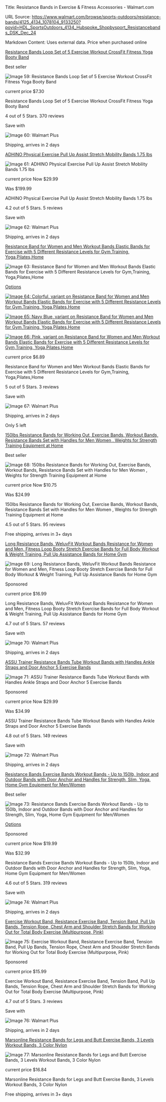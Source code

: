 Title: Resistance Bands in Exercise & Fitness Accessories - Walmart.com

URL Source: https://www.walmart.com/browse/sports-outdoors/resistance-bands/4125_4134_1078104_9133250?povid=HDL_SportsOutdoors_4134_Hubspoke_Shopbysport_Resistancebands_DSK_Dec_24

Markdown Content:
Uses external data. Price when purchased online

[Resistance Bands Loop Set of 5 Exercise Workout CrossFit Fitness Yoga Booty Band](https://www.walmart.com/ip/Resistance-Bands-Loop-Set-of-5-Exercise-Workout-CrossFit-Fitness-Yoga-Booty-Band/352604863?classType=REGULAR&athbdg=L1600)

Best seller

![Image 59: Resistance Bands Loop Set of 5 Exercise Workout CrossFit Fitness Yoga Booty Band](https://i5.walmartimages.com/seo/Resistance-Bands-Loop-Set-of-5-Exercise-Workout-CrossFit-Fitness-Yoga-Booty-Band_36a36319-ae97-41e7-9f76-d1d44949e0e7_1.885cf3099547469aafb702cbbf8259ef.jpeg?odnHeight=784&odnWidth=580&odnBg=FFFFFF)

current price $7.30

Resistance Bands Loop Set of 5 Exercise Workout CrossFit Fitness Yoga Booty Band

4 out of 5 Stars. 370 reviews

Save with

![Image 60: Walmart Plus](https://i5.walmartimages.com/dfw/63fd9f59-ac39/29c6759d-7f14-49fa-bd3a-b870eb4fb8fb/v1/wplus-icon-blue.svg)

Shipping, arrives in 2 days

[ADHINO Physical Exercise Pull Up Assist Stretch Mobility Bands 1.75 lbs](https://www.walmart.com/ip/ADHINO-Resistance-Band-Set-Pull-Up-Assist-Bands-Stretch-Exercise-Mobility-Powerlifting-Men-Woman-Training-Physical-Therapy-Home-Workouts/2847873430?classType=REGULAR)

![Image 61: ADHINO Physical Exercise Pull Up Assist Stretch Mobility Bands 1.75 lbs](https://i5.walmartimages.com/seo/ADHINO-Resistance-Band-Set-Pull-Up-Assist-Bands-Stretch-Exercise-Mobility-Powerlifting-Men-Woman-Training-Physical-Therapy-Home-Workouts_76c40435-1216-4abc-833f-e71aaffa9f6c.9b7aa87ed732288407e7576d3b9b3915.jpeg?odnHeight=784&odnWidth=580&odnBg=FFFFFF)

current price Now $29.99

Was $199.99

ADHINO Physical Exercise Pull Up Assist Stretch Mobility Bands 1.75 lbs

4.2 out of 5 Stars. 5 reviews

Save with

![Image 62: Walmart Plus](https://i5.walmartimages.com/dfw/63fd9f59-ac39/29c6759d-7f14-49fa-bd3a-b870eb4fb8fb/v1/wplus-icon-blue.svg)

Shipping, arrives in 2 days

[Resistance Band for Women and Men Workout Bands Elastic Bands for Exercise with 5 Different Resistance Levels for Gym,Training, Yoga,Pilates,Home](https://www.walmart.com/ip/Resistance-Band-for-Women-and-Men-Workout-Bands-Elastic-Bands-for-Exercise-with-5-Different-Resistance-Levels-for-Gym-Training-Yoga-Pilates-Home/1341752025?classType=VARIANT)

![Image 63: Resistance Band for Women and Men Workout Bands Elastic Bands for Exercise with 5 Different Resistance Levels for Gym,Training, Yoga,Pilates,Home](https://i5.walmartimages.com/seo/Resistance-Band-for-Women-and-Men-Workout-Bands-Elastic-Bands-for-Exercise-with-5-Different-Resistance-Levels-for-Gym-Training-Yoga-Pilates-Home_be77c112-d1a8-4d54-9445-837be681ef70.1b742fcd70838ea3f92f6f1502a36875.jpeg?odnHeight=784&odnWidth=580&odnBg=FFFFFF)

[Options](https://www.walmart.com/ip/Resistance-Band-for-Women-and-Men-Workout-Bands-Elastic-Bands-for-Exercise-with-5-Different-Resistance-Levels-for-Gym-Training-Yoga-Pilates-Home/1341752025?classType=VARIANT)

[![Image 64: Colorful, variant on Resistance Band for Women and Men Workout Bands Elastic Bands for Exercise with 5 Different Resistance Levels for Gym,Training, Yoga,Pilates,Home](https://i5.walmartimages.com/asr/be77c112-d1a8-4d54-9445-837be681ef70.1b742fcd70838ea3f92f6f1502a36875.jpeg?odnBg=FFFFFF&odnHeight=30&odnWidth=30)](https://www.walmart.com/ip/Resistance-Band-for-Women-and-Men-Workout-Bands-Elastic-Bands-for-Exercise-with-5-Different-Resistance-Levels-for-Gym-Training-Yoga-Pilates-Home/1341752025?classType=undefined&variantFieldId=actual_color)

[![Image 65: Navy Blue, variant on Resistance Band for Women and Men Workout Bands Elastic Bands for Exercise with 5 Different Resistance Levels for Gym,Training, Yoga,Pilates,Home](https://i5.walmartimages.com/asr/54c605fd-ba5a-45cf-9d37-bb8364b0248e.483b0948564e7669886bb732caab31a4.jpeg?odnBg=FFFFFF&odnHeight=30&odnWidth=30)](https://www.walmart.com/ip/Resistance-Band-for-Women-and-Men-Workout-Bands-Elastic-Bands-for-Exercise-with-5-Different-Resistance-Levels-for-Gym-Training-Yoga-Pilates-Home/2856934968?classType=undefined&variantFieldId=actual_color)

[![Image 66: Pink, variant on Resistance Band for Women and Men Workout Bands Elastic Bands for Exercise with 5 Different Resistance Levels for Gym,Training, Yoga,Pilates,Home](https://i5.walmartimages.com/asr/dc8edf4c-8b84-4add-81ba-e62edd792ecd.29ac07c035087efc8f28473e544bac2e.jpeg?odnBg=FFFFFF&odnHeight=30&odnWidth=30)](https://www.walmart.com/ip/Resistance-Band-for-Women-and-Men-Workout-Bands-Elastic-Bands-for-Exercise-with-5-Different-Resistance-Levels-for-Gym-Training-Yoga-Pilates-Home/2025627477?classType=undefined&variantFieldId=actual_color)

current price $6.89

Resistance Band for Women and Men Workout Bands Elastic Bands for Exercise with 5 Different Resistance Levels for Gym,Training, Yoga,Pilates,Home

5 out of 5 Stars. 3 reviews

Save with

![Image 67: Walmart Plus](https://i5.walmartimages.com/dfw/63fd9f59-ac39/29c6759d-7f14-49fa-bd3a-b870eb4fb8fb/v1/wplus-icon-blue.svg)

Shipping, arrives in 2 days

Only 5 left

[150lbs Resistance Bands for Working Out, Exercise Bands, Workout Bands, Resistance Bands Set with Handles for Men Women , Weights for Strength Training Equipment at Home](https://www.walmart.com/ip/150lbs-Resistance-Bands-Working-Out-Exercise-Bands-Workout-Set-Handles-Men-Women-Weights-Strength-Training-Equipment-Home/3633652053?classType=VARIANT&athbdg=L1600)

Best seller

![Image 68: 150lbs Resistance Bands for Working Out, Exercise Bands, Workout Bands, Resistance Bands Set with Handles for Men Women , Weights for Strength Training Equipment at Home](https://i5.walmartimages.com/seo/150lbs-Resistance-Bands-Working-Out-Exercise-Bands-Workout-Set-Handles-Men-Women-Weights-Strength-Training-Equipment-Home_9f9042a9-b9a2-4eec-af60-284f8fc9c653.86162000e8b5524c3dbea49630aac600.jpeg?odnHeight=784&odnWidth=580&odnBg=FFFFFF)

current price Now $10.75

Was $24.99

150lbs Resistance Bands for Working Out, Exercise Bands, Workout Bands, Resistance Bands Set with Handles for Men Women , Weights for Strength Training Equipment at Home

4.5 out of 5 Stars. 95 reviews

Free shipping, arrives in 3+ days

[Long Resistance Bands, WeluvFit Workout Bands Resistance for Women and Men, Fitness Loop Booty Stretch Exercise Bands for Full Body Workout & Weight Training, Pull Up Assistance Bands for Home Gym](https://www.walmart.com/sp/track?bt=1&eventST=click&plmt=sp-browse-middle~desktop~&pos=5&tax=4125_4134_1078104_9133250&rdf=1&rd=https%3A%2F%2Fwww.walmart.com%2Fip%2FLong-Resistance-Bands-WeluvFit-Workout-Bands-Women-Men-Fitness-Loop-Booty-Stretch-Exercise-Full-Body-Weight-Training-Pull-Up-Assistance-Home-Gym%2F766732643%3FclassType%3DREGULAR%26adsRedirect%3Dtrue&adUid=83d5b2db-2465-4faa-a7c7-f3b7d54feff5&mloc=sp-browse-middle&pltfm=desktop&pgId=4125_4134_1078104_9133250&pt=browse&spQs=v1qyJO1m8y6qdUnPjkyfjg385jc16Y2HwoW_kXarnkCTe60LAkVX5ViuZcAgoYz7ohYtNqH9DNBbeozVH1C38MGSkDIFJW_2ALbb4OR0SbvAv778Wojgm0YTElBM9-x9ZIkVlmFd2iqtAMkWzirxHrWu7TSyLac5GxKIXjaRAYOjTdeVLD0wqNfwXta-O0uRAalRPYDS-PHnuG7FWPVnmZFqf-qBavNj05T1Nq2pNehuz7Dbb20UOTH0NIaeZOxr&storeId=3081&couponState=na&bkt=ace1_default%7Cace2_default%7Cace3_default%7Csearch_default&classType=REGULAR)

![Image 69: Long Resistance Bands, WeluvFit Workout Bands Resistance for Women and Men, Fitness Loop Booty Stretch Exercise Bands for Full Body Workout & Weight Training, Pull Up Assistance Bands for Home Gym](https://i5.walmartimages.com/seo/Long-Resistance-Bands-WeluvFit-Workout-Bands-Women-Men-Fitness-Loop-Booty-Stretch-Exercise-Full-Body-Weight-Training-Pull-Up-Assistance-Home-Gym_1996d6c9-221b-4231-ac88-35c4c08f0fea.f5d30562b915b0def947cfc340c9d16d.jpeg?odnHeight=784&odnWidth=580&odnBg=FFFFFF)

Sponsored

current price $16.99

Long Resistance Bands, WeluvFit Workout Bands Resistance for Women and Men, Fitness Loop Booty Stretch Exercise Bands for Full Body Workout & Weight Training, Pull Up Assistance Bands for Home Gym

4.7 out of 5 Stars. 57 reviews

Save with

![Image 70: Walmart Plus](https://i5.walmartimages.com/dfw/63fd9f59-ac39/29c6759d-7f14-49fa-bd3a-b870eb4fb8fb/v1/wplus-icon-blue.svg)

Shipping, arrives in 2 days

[ASSU Trainer Resistance Bands Tube Workout Bands with Handles Ankle Straps and Door Anchor 5 Exercise Bands](https://www.walmart.com/sp/track?bt=1&eventST=click&plmt=sp-browse-middle~desktop~&pos=6&tax=4125_4134_1078104_9133250&rdf=1&rd=https%3A%2F%2Fwww.walmart.com%2Fip%2FASU-Trainer-Resistance-Bands-Tube-Workout-Bands-with-Handles-Ankle-Straps-and-Door-Anchor-5-Exercise-Bands%2F5113628490%3FclassType%3DREGULAR%26adsRedirect%3Dtrue&adUid=83d5b2db-2465-4faa-a7c7-f3b7d54feff5&mloc=sp-browse-middle&pltfm=desktop&pgId=4125_4134_1078104_9133250&pt=browse&spQs=V7r1AolByc60gFDK8EAMQdnyXlOr4JavkD35QympajH9m97gLBoLk3z2-VckGWgzPl5cafVLCkqKAgp6LECg6sGSkDIFJW_2ALbb4OR0SbtZxTCo8z5SevUm4mJQr8B1zENKgnIxf3_JRCAkaSuZRRPwBBlFucAiHl3ccya3QaG76Yw99w-NARhlKfvdglu3cWSwburhSEjvpT1dXlDoWKxUrZwxZhOMry-uCqhuSb7Y6B-xZGrNPjYyel0nw11Z&storeId=3081&couponState=na&bkt=ace1_default%7Cace2_default%7Cace3_default%7Csearch_default&classType=REGULAR)

![Image 71: ASSU Trainer Resistance Bands Tube Workout Bands with Handles Ankle Straps and Door Anchor 5 Exercise Bands](https://i5.walmartimages.com/seo/ASU-Trainer-Resistance-Bands-Tube-Workout-Bands-with-Handles-Ankle-Straps-and-Door-Anchor-5-Exercise-Bands_810af5ae-a689-460f-af41-a11bb99179c9.029ab02def50b7971883382092bebb97.jpeg?odnHeight=784&odnWidth=580&odnBg=FFFFFF)

Sponsored

current price Now $29.99

Was $34.99

ASSU Trainer Resistance Bands Tube Workout Bands with Handles Ankle Straps and Door Anchor 5 Exercise Bands

4.8 out of 5 Stars. 149 reviews

Save with

![Image 72: Walmart Plus](https://i5.walmartimages.com/dfw/63fd9f59-ac39/29c6759d-7f14-49fa-bd3a-b870eb4fb8fb/v1/wplus-icon-blue.svg)

Shipping, arrives in 2 days

[Resistance Bands Exercise Bands Workout Bands - Up to 150lb, Indoor and Outdoor Bands with Door Anchor and Handles for Strength, Slim, Yoga, Home Gym Equipment for Men/Women](https://www.walmart.com/sp/track?bt=1&eventST=click&plmt=sp-browse-middle~desktop~&pos=7&tax=4125_4134_1078104_9133250&rdf=1&rd=https%3A%2F%2Fwww.walmart.com%2Fip%2FResistance-Bands-Exercise-Workout-Up-150lb-Indoor-Outdoor-Door-Anchor-Handles-Strength-Slim-Yoga-Home-Gym-Equipment-Men-Women%2F295449025%3FclassType%3DVARIANT%26athbdg%3DL1600%26adsRedirect%3Dtrue&adUid=83d5b2db-2465-4faa-a7c7-f3b7d54feff5&mloc=sp-browse-middle&pltfm=desktop&pgId=4125_4134_1078104_9133250&pt=browse&spQs=ppqLoRC7em4WUOaPK6RNf3HAqSejv1VBfUgKqWqj9ErA0iNET_zhLFE1p-PsLDgla_73bvb6mL9_FLd5ypU0kcGSkDIFJW_2ALbb4OR0SbteQ_M6JUtPEnINw6hl5W70Wpi4pMvq-oaaIRCOJlmq7cuuv8K-ZTmCug1YFIrhyTuZRjqpxWEFAB-nxI7HuQuNAalRPYDS-PHnuG7FWPVnmZFqf-qBavNj05T1Nq2pNehuz7Dbb20UOTH0NIaeZOxr&storeId=3081&couponState=na&bkt=ace1_default%7Cace2_default%7Cace3_default%7Csearch_default&classType=VARIANT&athbdg=L1600)

Best seller

![Image 73: Resistance Bands Exercise Bands Workout Bands - Up to 150lb, Indoor and Outdoor Bands with Door Anchor and Handles for Strength, Slim, Yoga, Home Gym Equipment for Men/Women](https://i5.walmartimages.com/seo/Resistance-Bands-Exercise-Workout-Up-150lb-Indoor-Outdoor-Door-Anchor-Handles-Strength-Slim-Yoga-Home-Gym-Equipment-Men-Women_0e2861c6-5b06-479e-bab6-dc6d20bfe889.17a13fb2c104fbba930194a3593cc497.jpeg?odnHeight=784&odnWidth=580&odnBg=FFFFFF)

[Options](https://www.walmart.com/sp/track?bt=1&eventST=click&plmt=sp-browse-middle~desktop~&pos=7&tax=4125_4134_1078104_9133250&rdf=1&rd=https%3A%2F%2Fwww.walmart.com%2Fip%2FResistance-Bands-Exercise-Workout-Up-150lb-Indoor-Outdoor-Door-Anchor-Handles-Strength-Slim-Yoga-Home-Gym-Equipment-Men-Women%2F295449025%3FclassType%3DVARIANT%26athbdg%3DL1600%26adsRedirect%3Dtrue&adUid=83d5b2db-2465-4faa-a7c7-f3b7d54feff5&mloc=sp-browse-middle&pltfm=desktop&pgId=4125_4134_1078104_9133250&pt=browse&spQs=ppqLoRC7em4WUOaPK6RNf3HAqSejv1VBfUgKqWqj9ErA0iNET_zhLFE1p-PsLDgla_73bvb6mL9_FLd5ypU0kcGSkDIFJW_2ALbb4OR0SbteQ_M6JUtPEnINw6hl5W70Wpi4pMvq-oaaIRCOJlmq7cuuv8K-ZTmCug1YFIrhyTuZRjqpxWEFAB-nxI7HuQuNAalRPYDS-PHnuG7FWPVnmZFqf-qBavNj05T1Nq2pNehuz7Dbb20UOTH0NIaeZOxr&storeId=3081&couponState=na&bkt=ace1_default%7Cace2_default%7Cace3_default%7Csearch_default&classType=VARIANT&athbdg=L1600)

Sponsored

current price Now $19.99

Was $32.99

Resistance Bands Exercise Bands Workout Bands - Up to 150lb, Indoor and Outdoor Bands with Door Anchor and Handles for Strength, Slim, Yoga, Home Gym Equipment for Men/Women

4.6 out of 5 Stars. 319 reviews

Save with

![Image 74: Walmart Plus](https://i5.walmartimages.com/dfw/63fd9f59-ac39/29c6759d-7f14-49fa-bd3a-b870eb4fb8fb/v1/wplus-icon-blue.svg)

Shipping, arrives in 2 days

[Exercise Workout Band, Resistance Exercise Band, Tension Band, Pull Up Bands, Tension Rope, Chest Arm and Shoulder Stretch Bands for Working Out for Total Body Exercise (Multipurpose, Pink)](https://www.walmart.com/sp/track?bt=1&eventST=click&plmt=sp-browse-middle~desktop~&pos=8&tax=4125_4134_1078104_9133250&rdf=1&rd=https%3A%2F%2Fwww.walmart.com%2Fip%2FExercise-Workout-Band-Resistance-Tension-Pull-Up-Bands-Rope-Chest-Arm-Shoulder-Stretch-Bands-Working-Out-Total-Body-Multipurpose-Pink%2F5239947466%3FclassType%3DREGULAR%26adsRedirect%3Dtrue&adUid=83d5b2db-2465-4faa-a7c7-f3b7d54feff5&mloc=sp-browse-middle&pltfm=desktop&pgId=4125_4134_1078104_9133250&pt=browse&spQs=r5EDQPQYaQ7XYWMatPBDgjpbd9X_w33_p_gz0wlawjyVhT8zj_azp2gLH5j-eDmVudbWzh-6Ml9mQfI5-I151wLXecT3l1bDpmnNY-FrgvVRrm0kO9xWB0pFgws1GLrbOaUbOqNe4tj7-pzvWbPbAZt-ClBve5HPUVP01xwSTn_OwUmAU2qcWuGSTg08IzsYZwnKtgi23KnnYsfwtmBShm-nziNto-aUQZW3KKnjQ3j_QltLH1CWZ6gNJs04MXOC&storeId=3081&couponState=na&bkt=ace1_default%7Cace2_default%7Cace3_default%7Csearch_default&classType=REGULAR)

![Image 75: Exercise Workout Band, Resistance Exercise Band, Tension Band, Pull Up Bands, Tension Rope,  Chest Arm and Shoulder Stretch Bands for Working Out for Total Body Exercise (Multipurpose, Pink)](https://i5.walmartimages.com/seo/Exercise-Workout-Band-Resistance-Tension-Pull-Up-Bands-Rope-Chest-Arm-Shoulder-Stretch-Bands-Working-Out-Total-Body-Multipurpose-Pink_0ee77dd3-bc35-405d-9bf1-f1e8fa7eeecd.3243c8d195e1acc7459c69f9e86b9de4.jpeg?odnHeight=784&odnWidth=580&odnBg=FFFFFF)

Sponsored

current price $15.99

Exercise Workout Band, Resistance Exercise Band, Tension Band, Pull Up Bands, Tension Rope, Chest Arm and Shoulder Stretch Bands for Working Out for Total Body Exercise (Multipurpose, Pink)

4.7 out of 5 Stars. 3 reviews

Save with

![Image 76: Walmart Plus](https://i5.walmartimages.com/dfw/63fd9f59-ac39/29c6759d-7f14-49fa-bd3a-b870eb4fb8fb/v1/wplus-icon-blue.svg)

Shipping, arrives in 2 days

[Marsonline Resistance Bands for Legs and Butt Exercise Bands, 3 Levels Workout Bands, 3 Color Nylon](https://www.walmart.com/ip/Marsonline-Resistance-Bands-for-Legs-and-Butt-Exercise-Bands-3-Levels-Workout-Bands-3-Color-Nylon/1225090306?classType=REGULAR)

![Image 77: Marsonline Resistance Bands for Legs and Butt Exercise Bands, 3 Levels Workout Bands, 3 Color Nylon](https://i5.walmartimages.com/seo/Marsonline-Resistance-Bands-for-Legs-and-Butt-Exercise-Bands-3-Levels-Workout-Bands-3-Color-Nylon_a7e79836-7c14-4ce9-905b-28f653a63ca6.e92d553159bcbd03c4caa6d74f5a5193.jpeg?odnHeight=784&odnWidth=580&odnBg=FFFFFF)

current price $16.84

Marsonline Resistance Bands for Legs and Butt Exercise Bands, 3 Levels Workout Bands, 3 Color Nylon

Free shipping, arrives in 3+ days
